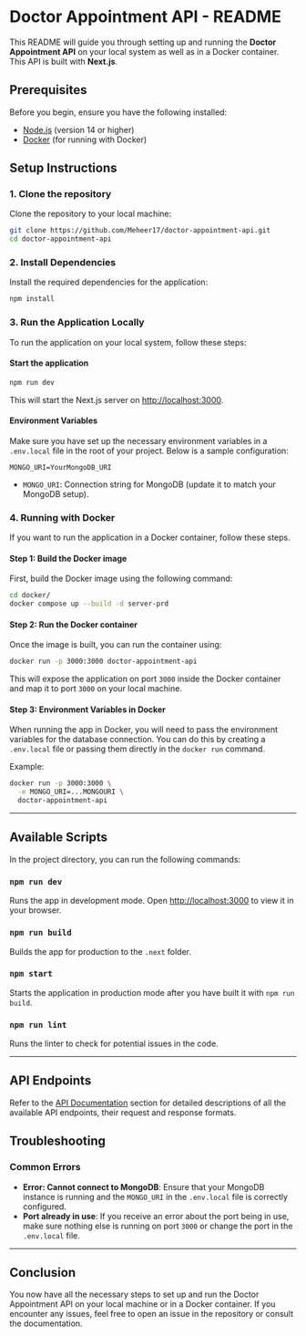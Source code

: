 # Doctor Appointment API - README

This README will guide you through setting up and running the **Doctor Appointment API** on your local system as well as in a Docker container. This API is built with **Next.js**.

## Prerequisites

Before you begin, ensure you have the following installed:
- [Node.js](https://nodejs.org/en/download/) (version 14 or higher)
- [Docker](https://www.docker.com/get-started) (for running with Docker)

## Setup Instructions

### 1. Clone the repository

Clone the repository to your local machine:

```bash
git clone https://github.com/Meheer17/doctor-appointment-api.git
cd doctor-appointment-api
```

### 2. Install Dependencies

Install the required dependencies for the application:

```bash
npm install
```

### 3. Run the Application Locally

To run the application on your local system, follow these steps:

#### Start the application

```bash
npm run dev
```

This will start the Next.js server on [http://localhost:3000](http://localhost:3000).

#### Environment Variables

Make sure you have set up the necessary environment variables in a `.env.local` file in the root of your project. Below is a sample configuration:

```env
MONGO_URI=YourMongoDB_URI
```

- `MONGO_URI`: Connection string for MongoDB (update it to match your MongoDB setup).

### 4. Running with Docker

If you want to run the application in a Docker container, follow these steps.

#### Step 1: Build the Docker image

First, build the Docker image using the following command:

```bash
cd docker/
docker compose up --build -d server-prd
```

#### Step 2: Run the Docker container

Once the image is built, you can run the container using:

```bash
docker run -p 3000:3000 doctor-appointment-api
```

This will expose the application on port `3000` inside the Docker container and map it to port `3000` on your local machine.

#### Step 3: Environment Variables in Docker

When running the app in Docker, you will need to pass the environment variables for the database connection. You can do this by creating a `.env.local` file or passing them directly in the `docker run` command.

Example:

```bash
docker run -p 3000:3000 \
  -e MONGO_URI=...MONGOURI \
  doctor-appointment-api
```

---

## Available Scripts

In the project directory, you can run the following commands:

### `npm run dev`

Runs the app in development mode. Open [http://localhost:3000](http://localhost:3000) to view it in your browser.

### `npm run build`

Builds the app for production to the `.next` folder.

### `npm start`

Starts the application in production mode after you have built it with `npm run build`.

### `npm run lint`

Runs the linter to check for potential issues in the code.

---

## API Endpoints

Refer to the [API Documentation](#api.documentation.md) section for detailed descriptions of all the available API endpoints, their request and response formats.


## Troubleshooting

### Common Errors

- **Error: Cannot connect to MongoDB**: Ensure that your MongoDB instance is running and the `MONGO_URI` in the `.env.local` file is correctly configured.
- **Port already in use**: If you receive an error about the port being in use, make sure nothing else is running on port `3000` or change the port in the `.env.local` file.

---

## Conclusion

You now have all the necessary steps to set up and run the Doctor Appointment API on your local machine or in a Docker container. If you encounter any issues, feel free to open an issue in the repository or consult the documentation.